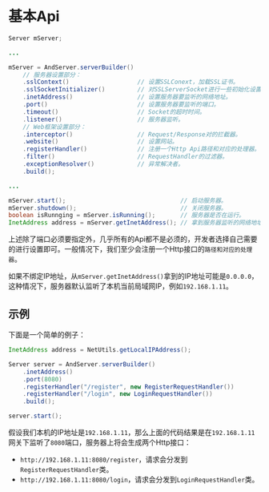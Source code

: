 # 基本Api

```java
Server mServer;

...

mServer = AndServer.serverBuilder()
	// 服务器设置部分：
	.sslContext()                   // 设置SSLConext，加载SSL证书。
	.sslSocketInitializer()         // 对SSLServerSocket进行一些初始化设置。
	.inetAddress()                  // 设置服务器要监听的网络地址。
	.port()                         // 设置服务器要监听的端口。
	.timeout()                      // Socket的超时时间。
	.listener()                     // 服务器监听。
	// Web框架设置部分：
	.interceptor()                  // Request/Response对的拦截器。
	.website()                      // 设置网站。
	.registerHandler()              // 注册一个Http Api路径和对应的处理器。
	.filter()                       // RequestHandler的过滤器。
	.exceptionResolver()            // 异常解决者。
	.build();

...

mServer.start();                                // 启动服务器。
mServer.shutdown();                             // 关闭服务器。
boolean isRunnging = mServer.isRunning();       // 服务器是否在运行。
InetAddress address = mServer.getInetAddress(); // 拿到服务器监听的网络地址。
```

上述除了端口必须要指定外，几乎所有的Api都不是必须的，开发者选择自己需要的进行设置即可。一般情况下，我们至少会注册一个Http接口的`路径和对应的处理器`。  

如果不绑定IP地址，从`mServer.getInetAddress()`拿到的IP地址可能是`0.0.0.0`，这种情况下，服务器默认监听了本机当前局域网IP，例如`192.168.1.11`。

## 示例
下面是一个简单的例子：
```java
InetAddress address = NetUtils.getLocalIPAddress();

Server server = AndServer.serverBuilder()
	.inetAddress()
	.port(8080)
	.registerHandler("/register", new RegisterRequestHandler())
	.registerHandler("/login", new LoginRequestHandler())
	.build();

server.start();
```

假设我们本机的IP地址是`192.168.1.11`，那么上面的代码结果是在`192.168.1.11`网关下监听了`8080`端口，服务器上将会生成两个Http接口：

* `http://192.168.1.11:8080/register`，请求会分发到`RegisterRequestHandler`类。
* `http://192.168.1.11:8080/login`，请求会分发到`LoginRequestHandler`类。